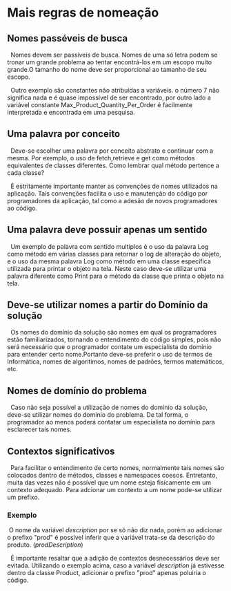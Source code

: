# Mais regras de nomeação

## Nomes passéveis de busca

&nbsp; Nomes devem ser passíveis de busca. Nomes de uma só letra podem se tronar um grande problema ao tentar encontrá-los em um escopo muito grande.O tamanho do nome deve ser proporcional ao tamanho de seu escopo.

&nbsp; Outro exemplo são constantes não atribuídas a variáveis. o número 7 não significa nada e é quase impossível de ser encontrado, por outro lado a variável constante Max_Product_Quantity_Per_Order é facilmente interpretada e encontrada em uma pesquisa.

## Uma palavra por conceito

&nbsp; Deve-se escolher uma palavra por conceito abstrato e continuar com a mesma. Por exemplo, o uso de fetch,retrieve e get como métodos equivalentes de classes diferentes. Como lembrar qual método pertence a cada classe?

&nbsp; É estritamente importante manter as convenções de nomes utilizados na aplicação. Tais convenções facilita o uso e manutenção do código por programadores da aplicação, tal como a adesão de novos programadores ao código.

## Uma palavra deve possuir apenas um sentido

&nbsp; Um exemplo de palavra com sentido multiplos é o uso da palavra Log como método em várias classes para retornar o log de alteração do objeto, e o uso da mesma palavra Log como método em uma classe específica utilizada para printar o objeto na tela. Neste caso deve-se utilizar uma palavra diferente como Print para o método da classe que printa o objeto na tela.

## Deve-se utilizar nomes a partir do Domínio da solução

&nbsp; Os nomes do domínio da solução são nomes em qual os programadores estão familiarizados, tornando o entendimento do código simples, pois não será necessário que o programador contate um especialista do domínio para entender certo nome.Portanto deve-se preferir o uso de termos de Informática, nomes de algoritimos, nomes de padrões, termos matemáticos, etc.

## Nomes de domínio do problema

&nbsp; Caso não seja possível a utilização de nomes do domínio da solução, deve-se utilizar nomes do domínio do problema. De tal forma, o programador ao menos poderá contatar um especialista no domínio para esclarecer tais nomes.

## Contextos significativos

&nbsp; Para facilitar o entendimento de certo nomes, normalmente tais nomes são colocados dentro de métodos, classes e namespaces coesos. Entretanto, muita das vezes não é possível que um nome esteja fisícamente em um contexto adequado. Para adcionar um contexto a um nome pode-se utilizar um prefixo. 

### Exemplo

&nbsp;O nome da variável <i>description</i> por se só não diz nada, porém ao adicionar o prefixo "prod" é possível inferir que a variável trata-se da descrição do produto. (<i>prodDescription</i>)

&nbsp; É importante resaltar que a adição de contextos desnecessários deve ser evitada. Utilizando o exemplo acima, caso a variável <i>description</i> já estivesse dentro da classe Product, adicionar o prefixo "prod" apenas poluiria o código. 

